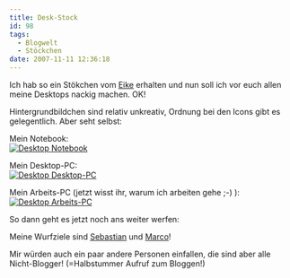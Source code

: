```yaml
---
title: Desk-Stock
id: 98
tags:
  - Blogwelt
  - Stöckchen
date: 2007-11-11 12:36:18
---
```


Ich hab so ein St&#xF6;kchen vom [Eike](http://www.oneiric.de/blog/2007/10/18/macs-stckchen/) erhalten und nun soll ich vor euch allen meine Desktops nackig machen. OK!

Hintergrundbildchen sind relativ unkreativ, Ordnung bei den Icons gibt es gelegentlich. Aber seht selbst:

Mein Notebook:   
[![Desktop Notebook](https://az275061.vo.msecnd.net/blogmedia/2007/11/desktop-notebook-thumb.jpg)](https://az275061.vo.msecnd.net/blogmedia/2007/11/desktop-notebook.jpg) 

Mein Desktop-PC:   
[![Desktop Desktop-PC](https://az275061.vo.msecnd.net/blogmedia/2007/11/desktop-desktop-pc-thumb.jpg)](https://az275061.vo.msecnd.net/blogmedia/2007/11/desktop-desktop-pc.jpg)

Mein Arbeits-PC (jetzt wisst ihr, warum ich arbeiten gehe ;-) ):   
[![Desktop Arbeits-PC](https://az275061.vo.msecnd.net/blogmedia/2007/11/desktop-arbeits-pc-thumb.jpg)](https://az275061.vo.msecnd.net/blogmedia/2007/11/desktop-arbeits-pc.jpg)&#xA0; 

So dann geht es jetzt noch ans weiter werfen:

Meine Wurfziele sind [Sebastian](http://www.puff-reis.de/) und [Marco](http://blog.mwiedemeyer.de/)!

Mir w&#xFC;rden auch ein paar andere Personen einfallen, die sind aber alle Nicht-Blogger! (=Halbstummer Aufruf zum Bloggen!)